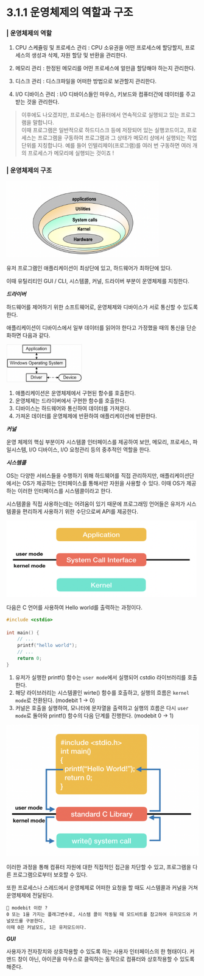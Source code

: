# 3.1.1 운영체제의 역할과 구조

### | 운영체제의 역할

1. CPU 스케쥴링 및 프로세스 관리 : CPU 소유권을 어떤 프로세스에 할당할지, 프로세스의 생성과 삭제, 자원 할당 및 반환을 관리한다.

2. 메모리 관리 : 한정된 메모리를 어떤 프로세스에 얼만큼 할당해야 하는지 관리한다.

3. 디스크 관리 : 디스크파일을 어떠한 방법으로 보관할지 관리한다.

4. I/O 디바이스 관리 : I/O 디바이스들인 마우스, 키보드와 컴퓨터간에 데이터를 주고받는 것을 관리한다.

> 이후에도 나오겠지만, 프로세스는 컴퓨터에서 연속적으로 실행되고 있는 프로그램을 말합니다.  
> 이때 프로그램은 일반적으로 하드디스크 등에 저장되어 있는 실행코드이고, 프로세스는 프로그램을 구동하여 프로그램과 그 상태가 메모리 상에서 실행되는 작업 단위를 지칭합니다.
> 예를 들어 인텔리제이(프로그램)를 여러 번 구동하면 여러 개의 프로세스가 메모리에 실행되는 것이죠 !

### | 운영체제의 구조

<img src="../../assets/3.1.1/os.png" width="400px" height="200px">

유저 프로그램인 애플리케이션이 최상단에 있고, 하드웨어가 최하단에 있다.

이때 유틸리티인 GUI / CLI, 시스템콜, 커널, 드라이버 부분이 운영체제를 지칭한다.

<b> _드라이버_ </b>

하드웨어를 제어하기 위한 소프트웨어로, 운영체제와 디바이스가 서로 통신할 수 있도록 한다.

애플리케이션이 디바이스에서 일부 데이터를 읽어야 한다고 가정했을 때의 통신을 단순화하면 다음과 같다.

<img src="../../assets/3.1.1/driver.png" width="200px" height="100px">

1. 애플리케이션은 운영체제에서 구현된 함수를 호출한다.
2. 운영체제는 드라이버에서 구현한 함수를 호출한다.
3. 디바이스는 하드웨어와 통신하여 데이터를 가져온다.
4. 가져온 데이터를 운영체제에 반환하여 애플리케이션에 반환한다.

<b> _커널_ </b>

운영 체제의 핵심 부분이자 시스템콜 인터페이스를 제공하여 보안, 메모리, 프로세스, 파일시스템, I/O 디바이스, I/O 요청관리 등의 중추적인 역할을 한다.

<b> _시스템콜_ </b>

OS는 다양한 서비스들을 수행하기 위해 하드웨어를 직접 관리하지만, 애플리케이션단에서는 OS가 제공하는 인터페이스를 통해서만 자원을 사용할 수 있다. 이때 OS가 제공하는 이러한 인터페이스를 시스템콜이라고 한다.

시스템콜을 직접 사용하는데는 어려움이 있기 때문에 프로그래밍 언어들은 유저가 시스템콜을 편리하게 사용하기 위한 수단으로써 API를 제공한다.

<img src="../../assets/3.1.1/syscall.png" width="500px" height="200px">

다음은 C 언어를 사용하여 Hello world를 출력하는 과정이다.

```c++
#include <cstdio>

int main() {
    // ...
    printf("hello world");
    // ...
    return 0;
}
```

1. 유저가 실행한 printf() 함수는 `user mode`에서 실행되어 cstdio 라이브러리를 호출한다.
2. 해당 라이브러리는 시스템콜인 wirte() 함수를 호출하고, 실행의 흐름은 `kernel mode`로 전환된다. (modebit 1 &rarr; 0)
3. 커널은 호출을 실행하여, 모니터에 문자열을 출력하고 실행의 흐름은 다시 `user mode`로 돌아와 printf() 함수의 다음 단계를 진행한다. (modebit 0 &rarr; 1)

<img src="../../assets/3.1.1/example.png">

이러한 과정을 통해 컴퓨터 자원에 대한 직접적인 접근을 차단할 수 있고, 프로그램을 다른 프로그램으로부터 보호할 수 있다.

또한 프로세스나 스레드에서 운영체제로 어떠한 요청을 할 때도 시스템콜과 커널을 거쳐 운영체제에 전달된다.

```
🥸 modebit 이란 ?
0 또는 1을 가지는 플래그변수로, 시스템 콜이 작동될 때 모드비트를 참고하여 유저모드와 커널모드를 구분한다.
이때 0은 커널모드, 1은 유저모드이다.
```

<b> _GUI_ </b>

사용자가 전자장치와 상호작용할 수 있도록 하는 사용자 인터페이스의 한 형태이다.
커맨드 창이 아닌, 아이콘을 마우스로 클릭하는 동작으로 컴퓨터와 상호작용할 수 있도록 해준다.
